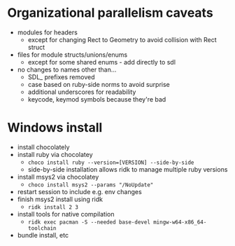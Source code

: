 # Organizational parallelism caveats
- modules for headers
  - except for changing Rect to Geometry to avoid collision with Rect struct
- files for module structs/unions/enums
  - except for some shared enums - add directly to sdl
- no changes to names other than...
  - SDL_ prefixes removed
  - case based on ruby-side norms to avoid surprise
  - additional underscores for readability
  - keycode, keymod symbols because they're bad


#  Windows install

- install chocolately
- install ruby via chocolatey
  - `choco install ruby --version=[VERSION] --side-by-side`
  - side-by-side installation allows ridk to manage multiple ruby versions
- install msys2 via chocolatey
  - `choco install msys2 --params "/NoUpdate"`
- restart session to include e.g. env changes
- finish msys2 install using ridk
  - `ridk install 2 3`
- install tools for native compilation
  - `ridk exec pacman -S --needed base-devel mingw-w64-x86_64-toolchain`
- bundle install, etc
